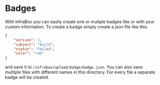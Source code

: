 # Badges
With InfraBox you can easily create one or mutiple badges like   or   with your custom information. To create a badge simply create a json file like this:

```json
{
    "version": 1,
    "subject": "build",
    "status": "failed",
    "color": "red"
}
```

and save it to `/infrabox/upload/badge/badge.json`. You can also save multiple files with different names in this directory. For every file a separate badge will be created.
